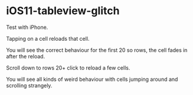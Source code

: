 # iOS11-tableview-glitch

Test with iPhone. 

Tapping on a cell reloads that cell.

You will see the correct behaviour for the first 20 so rows, the cell fades in after the reload.

Scroll down to rows 20+ click to reload a few cells.

You will see all kinds of weird behaviour with cells jumping around and scrolling strangely.
